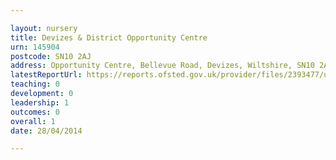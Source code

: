 ```yaml
---

layout: nursery
title: Devizes & District Opportunity Centre
urn: 145904
postcode: SN10 2AJ
address: Opportunity Centre, Bellevue Road, Devizes, Wiltshire, SN10 2AJ
latestReportUrl: https://reports.ofsted.gov.uk/provider/files/2393477/urn/145904.pdf
teaching: 0
development: 0
leadership: 1
outcomes: 0
overall: 1
date: 28/04/2014

---
```

